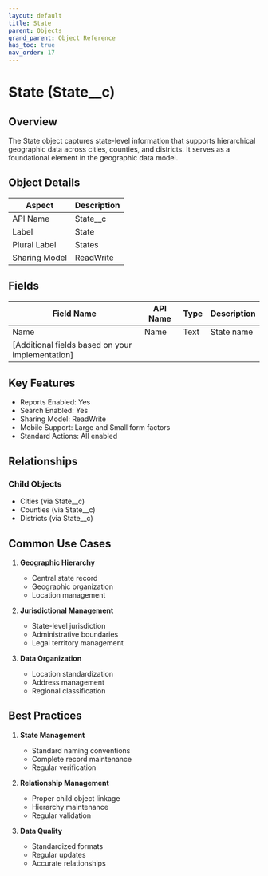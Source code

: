 ```yaml
---
layout: default
title: State
parent: Objects
grand_parent: Object Reference
has_toc: true
nav_order: 17
---
```


# State (State__c)

## Overview

The State object captures state-level information that supports hierarchical geographic data across cities, counties, and districts. It serves as a foundational element in the geographic data model.

## Object Details

| Aspect | Description |
|--------|-------------|
| API Name | State__c |
| Label | State |
| Plural Label | States |
| Sharing Model | ReadWrite |

## Fields

| Field Name | API Name | Type | Description |
|------------|----------|------|-------------|
| Name | Name | Text | State name |
| [Additional fields based on your implementation] |

## Key Features

- Reports Enabled: Yes
- Search Enabled: Yes
- Sharing Model: ReadWrite
- Mobile Support: Large and Small form factors
- Standard Actions: All enabled

## Relationships

### Child Objects
- Cities (via State__c)
- Counties (via State__c)
- Districts (via State__c)

## Common Use Cases

1. **Geographic Hierarchy**
   - Central state record
   - Geographic organization
   - Location management

2. **Jurisdictional Management**
   - State-level jurisdiction
   - Administrative boundaries
   - Legal territory management

3. **Data Organization**
   - Location standardization
   - Address management
   - Regional classification

## Best Practices

1. **State Management**
   - Standard naming conventions
   - Complete record maintenance
   - Regular verification

2. **Relationship Management**
   - Proper child object linkage
   - Hierarchy maintenance
   - Regular validation

3. **Data Quality**
   - Standardized formats
   - Regular updates
   - Accurate relationships
